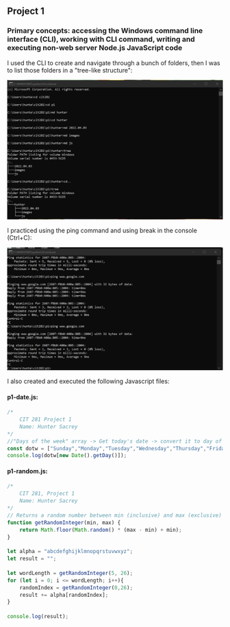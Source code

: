 ## Project 1

### Primary concepts: accessing the Windows command line interface (CLI), working with CLI command, writing and executing non-web server Node.js JavaScript code

I used the CLI to create and navigate through a bunch of folders, then I was to list those folders in a "tree-like structure":

![p1-tree](/p1-folders.png)

I practiced using the ping command and using break in the console (Ctrl+C):

![ping n break](/p1-break.png)

I also created and executed the following Javascript files:

#### p1-date.js:
```javascript
/*
    CIT 281 Project 1
    Name: Hunter Sacrey
*/
//"Days of the week" array -> Get today's date -> convert it to day of the week -> print
const dotw = ["Sunday","Monday","Tuesday","Wednesday","Thursday","Friday","Saturday"]; 
console.log(dotw[new Date().getDay()]);
```
#### p1-random.js:
```javascript
/*
    CIT 281, Project 1
    Name: Hunter Sacrey
*/
// Returns a random number between min (inclusive) and max (exclusive)
function getRandomInteger(min, max) {
    return Math.floor(Math.random() * (max - min) + min);
}

let alpha = "abcdefghijklmnopqrstuvwxyz";
let result = "";

let wordLength = getRandomInteger(5, 26);
for (let i = 0; i <= wordLength; i++){
    randomIndex = getRandomInteger(0,26);
    result += alpha[randomIndex];
}

console.log(result);
```
